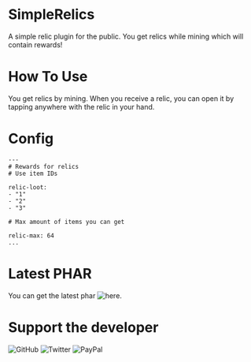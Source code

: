 # SimpleRelics

A simple relic plugin for the public. You get relics while mining which will contain rewards!


# How To Use

You get relics by mining. When you receive a relic, you can open it by tapping anywhere with the relic in your hand.

# Config

```
---
# Rewards for relics
# Use item IDs

relic-loot:
- "1"
- "2"
- "3"

# Max amount of items you can get

relic-max: 64
...
```

# Latest PHAR

You can get the latest phar ![here.](https://github.com/diamondgamermcpe/SimpleRelics)

# Support the developer

![GitHub](https://github.com/diamondgamermcpe)
![Twitter](https://twitter.com/DavidGamingzz)
![PayPal](https://www.paypal.me/PrimalPE/1)
